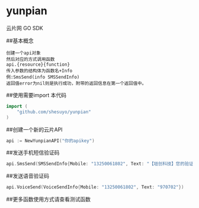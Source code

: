 # yunpian
云片网 GO SDK


##基本概念
```
创建一个api对象
然后对应的方式调用函数 
api.{resource}{function}
传入参数的结构体为函数名+Info
例:SmsSend(info SMSSendInfo)
返回值error为nil则是执行成功，附带的返回信息在第一个返回值中。
```

##使用需要import 本代码
``` go
import (
	"github.com/shesuyo/yunpian"
)
```

##创建一个新的云片API
``` go
api := NewYunpianAPI("你的apikey")
```

##发送手机短信验证码
``` go
api.SmsSend(SMSSendInfo{Mobile: "13250061802", Text: "【垣创科技】您的验证码是970702"})
```

##发送语音验证码
``` go
api.VoiceSend(VoiceSendInfo{Mobile: "13250061802", Text: "970702"})
```

##更多函数使用方式请查看测试函数
